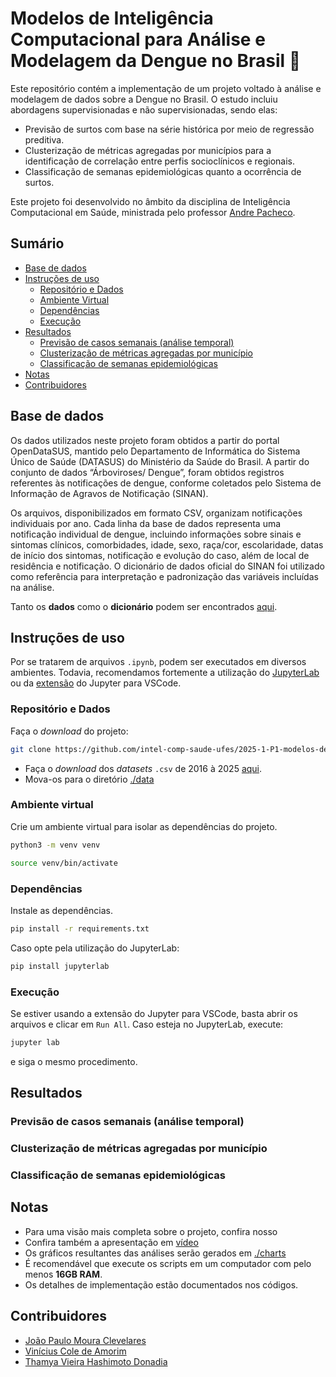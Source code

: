 # Modelos de Inteligência Computacional para Análise e Modelagem da Dengue no Brasil 🦟

Este repositório contém a implementação de um projeto voltado à análise e modelagem de dados sobre a Dengue no Brasil. O estudo incluiu abordagens supervisionadas e não supervisionadas, sendo elas:
 - Previsão de surtos com base na série histórica por meio de regressão preditiva.
 - Clusterização de métricas agregadas por municípios para a identificação de correlação entre perfis socioclínicos e regionais.
 - Classificação de semanas epidemiológicas quanto a ocorrência de surtos.<br>

Este projeto foi desenvolvido no âmbito da disciplina de Inteligência Computacional em Saúde, ministrada pelo professor [Andre Pacheco](https://github.com/paaatcha). 

## Sumário
 - [Base de dados](#base-de-dados)
 - [Instruções de uso](#instruções-de-uso)
   - [Repositório e Dados](#repositório-e-dados)
   - [Ambiente Virtual](#ambiente-virtual)
   - [Dependências](#dependências)
   - [Execução](#execução)
 - [Resultados]()
   - [Previsão de casos semanais (análise temporal)](#previsão-de-casos-semanais-análise-temporal)
   - [Clusterização de métricas agregadas por município](#clusterização-de-métricas-agregadas-por-município)
   - [Classificação de semanas epidemiológicas](#classificação-de-semanas-epidemiológicas)
 - [Notas](#notas)
 - [Contribuidores](#contribuidores)

## Base de dados
Os dados utilizados neste projeto foram obtidos a partir do portal OpenDataSUS, mantido pelo Departamento de Informática do Sistema Único de Saúde (DATASUS) do Ministério da Saúde do Brasil. A partir do conjunto de dados “Árboviroses/ Dengue”, foram obtidos registros referentes às notificações de dengue, conforme coletados pelo Sistema de Informação de Agravos de Notificação (SINAN).

Os arquivos, disponibilizados em formato CSV, organizam notificações individuais por ano. Cada linha da base de dados representa uma notificação individual de dengue, incluindo informações sobre sinais e sintomas clínicos, comorbidades, idade, sexo, raça/cor, escolaridade, datas de início dos sintomas, notificação e evolução do caso, além de local de residência e notificação. O dicionário de dados oficial do SINAN foi utilizado como referência para interpretação e padronização das variáveis incluídas na análise.

Tanto os **dados** como o **dicionário** podem ser encontrados [aqui](https://opendatasus.saude.gov.br/dataset/arboviroses-dengue).

## Instruções de uso
Por se tratarem de arquivos `.ipynb`, podem ser executados em diversos ambientes. Todavia, recomendamos fortemente a utilização do [JupyterLab](https://jupyter.org/install) ou da [extensão](https://marketplace.visualstudio.com/items?itemName=ms-toolsai.jupyter) do Jupyter para VSCode.

### Repositório e Dados
Faça o *download* do projeto:
```bash
git clone https://github.com/intel-comp-saude-ufes/2025-1-P1-modelos-de-inteligencia-computacional-para-analise-e-modelagem-da-dengue-no-brasil.git && cd 2025-1-P1-modelos-de-inteligencia-computacional-para-analise-e-modelagem-da-dengue-no-brasil/
```
 - Faça o *download* dos *datasets* `.csv` de 2016 à 2025 [aqui](https://opendatasus.saude.gov.br/dataset/arboviroses-dengue).
 - Mova-os para o diretório [./data](./data/)

### Ambiente virtual
Crie um ambiente virtual para isolar as dependências do projeto.
```bash
python3 -m venv venv
```
```bash
source venv/bin/activate
```

### Dependências
Instale as dependências.
```bash
pip install -r requirements.txt
```
Caso opte pela utilização do JupyterLab:
```bash
pip install jupyterlab
```

### Execução
Se estiver usando a extensão do Jupyter para VSCode, basta abrir os arquivos e clicar em `Run All`. Caso esteja no JupyterLab, execute:
```bash
jupyter lab
```
e siga o mesmo procedimento.

## Resultados
### Previsão de casos semanais (análise temporal)

### Clusterização de métricas agregadas por município

### Classificação de semanas epidemiológicas

## Notas
 - Para uma visão mais completa sobre o projeto, confira nosso []()
 - Confira também a apresentação em [vídeo]()
 - Os gráficos resultantes das análises serão gerados em [./charts](./charts/)
 - É recomendável que execute os scripts em um computador com pelo menos **16GB RAM**.
 - Os detalhes de implementação estão documentados nos códigos.

## Contribuidores
 - [João Paulo Moura Clevelares](https://github.com/vortex2jm)
 - [Vinícius Cole de Amorim](https://github.com/viniciuscole)
 - [Thamya Vieira Hashimoto Donadia](https://github.com/thamyadonadia?tab=repositories)
